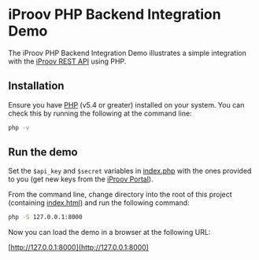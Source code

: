 # iProov PHP Backend Integration Demo

The iProov PHP Backend Integration Demo illustrates a simple integration with the [iProov REST API](https://secure.iproov.me/docs.html) using PHP.

## Installation
Ensure you have [PHP](http://php.net) (v5.4 or greater) installed on your system. You can check this by running the following at the command line:

```bash
php -v
```

## Run the demo

Set the `$api_key` and `$secret` variables in [index.php](./index.php) with the ones provided to you (get new keys from the [iProov Portal](https://portal.iproov.com)).

From the command line, change directory into the root of this project (containing [index.html](../index.html)) and run the following command:

```bash
php -S 127.0.0.1:8000
```

Now you can load the demo in a browser at the following URL:

[http://127.0.0.1:8000](http://127.0.0.1:8000)


